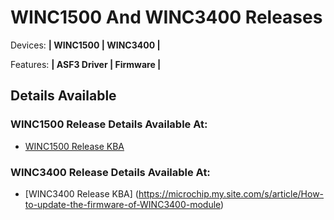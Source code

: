 # WINC1500 And WINC3400 Releases
Devices: **| WINC1500 | WINC3400 |**

Features: **| ASF3 Driver | Firmware |**

## Details Available

### WINC1500 Release Details Available At:
- [WINC1500 Release KBA](https://microchipsupport.force.com/s/article/How-to-update-the-firmware-of-WINC1500-module)

### WINC3400 Release Details Available At:
- [WINC3400 Release KBA] (https://microchip.my.site.com/s/article/How-to-update-the-firmware-of-WINC3400-module)
